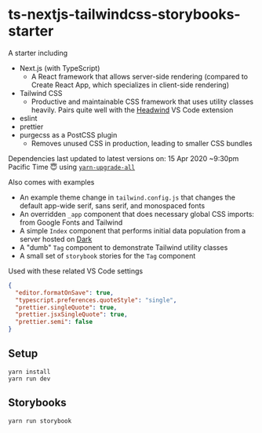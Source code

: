 # ts-nextjs-tailwindcss-storybooks-starter

A starter including

- Next.js (with TypeScript)
  - A React framework that allows server-side rendering (compared to Create React App, which specializes in client-side rendering)
- Tailwind CSS
  - Productive and maintainable CSS framework that uses utility classes heavily. Pairs quite well with the [Headwind](https://marketplace.visualstudio.com/items?itemName=heybourn.headwind) VS Code extension
- eslint
- prettier
- purgecss as a PostCSS plugin
  - Removes unused CSS in production, leading to smaller CSS bundles

Dependencies last updated to latest versions on: 15 Apr 2020 ~9:30pm Pacific Time 😇 using [`yarn-upgrade-all`](https://github.com/tylerlong/yarn-upgrade-all)

Also comes with examples

- An example theme change in `tailwind.config.js` that changes the default app-wide serif, sans serif, and monospaced fonts
- An overridden `_app` component that does necessary global CSS imports: from Google Fonts and Tailwind
- A simple `Index` component that performs initial data population from a server hosted on [Dark](https://darklang.com/)
- A "dumb" `Tag` component to demonstrate Tailwind utility classes
- A small set of `storybook` stories for the `Tag` component

Used with these related VS Code settings

```json
{
  "editor.formatOnSave": true,
  "typescript.preferences.quoteStyle": "single",
  "prettier.singleQuote": true,
  "prettier.jsxSingleQuote": true,
  "prettier.semi": false
}
```

## Setup

```
yarn install
yarn run dev
```

## Storybooks

```
yarn run storybook
```
